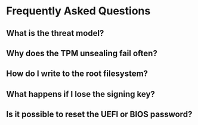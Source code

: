 # Frequently Asked Questions

## What is the threat model?

## Why does the TPM unsealing fail often?

## How do I write to the root filesystem?

## What happens if I lose the signing key?

## Is it possible to reset the UEFI or BIOS password?


